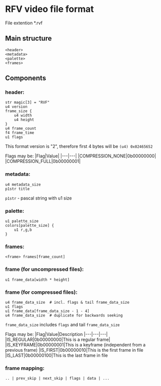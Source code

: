 # RFV video file format

File extention *.rvf

## Main structure

    <header>
    <metadata>
    <palette>
    <frames>

## Components

### header:

    str magic[3] = "RVF"
    u4 version    
    frame_size {
        u4 width
        u4 height
    }
    u4 frame_count
    f4 frame_time
	u1 flags

This format version is "2", therefore first 4 bytes will be `(u4) 0x02465652`

Flags may be:
|Flag|Value|
|---|---|
|COMPRESSION_NONE|0b00000000|
|COMPRESSION_FULL|0b00000001|

### metadata:

    u4 metadata_size
    p1str title

`p1str` - pascal string with u1 size

### palette:

    u1 palette_size
    colors[palette_size] {
        u1 r,g,b
    }

### frames:

    <frame> frames[frame_count]

### frame (for uncompressed files):

    u1 frame_data[width * height]

### frame (for compressed files):

    u4 frame_data_size  # incl. flags & tail frame_data_size
    u1 flags
    u1 frame_data[frame_data_size - 1 - 4]
    u4 frame_data_size  # duplicate for backwards seeking

`frame_data_size` includes `flags` and tail `frame_data_size`

Flags may be:
|Flag|Value|Description
|---|---|---|
|IS_REGULAR|0b00000000|This is a regular frame|
|IS_KEYFRAME|0b00000001|This is a keyframe (independent from a previous frame)
|IS_FIRST|0b00000010|This is the first frame in file
|IS_LAST|0b00000100|This is the last frame in file

### frame mapping:
    .. | prev_skip | next_skip | flags | data | ...
